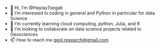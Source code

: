 - 👋 Hi, I’m @HaylayTsegab
- 👀 I’m interested in coding in general and Python in particular for data Science
- 🌱 I’m currently learning cloud computing, python, Julia, and R
- 💞️ I’m looking to collaborate on data science projects related to Geosciences
- 📫 How to reach me geol.research@gmail.com

<!---
HaylayTsegab/HaylayTsegab is a ✨ special ✨ repository because its `README.md` (this file) appears on your GitHub profile.
You can click the Preview link to take a look at your changes.
--->
